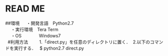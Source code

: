 # READ ME

##環境
  　・開発言語　Python2.7  
  　・実行環境　Tera Term  
  　・OS　　　　Windows7  
  
#利用方法　　
  1.「direct.py」を任意のディレクトリに置く．
  2.以下のコマンドを実行する．
  
  $ python2.7 direct.py  　
